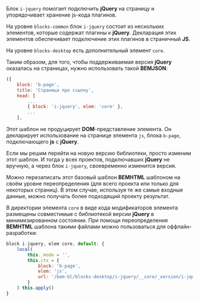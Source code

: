 Блок `i-jquery` помогает подключить **jQuery** на страницу и упорядочивает хранение js-кода плагинов.

На уровне `blocks-common` блок `i-jquery` состоит из нескольких элементов, которые содержат плагины к **jQuery**.
Декларация этих элементов обеспечивает подключение этих плагинов в страничный **JS**.


На уровне `blocks-desktop` есть дополнительный элемент `core`.

Таким образом, для того, чтобы поддерживаемая версия **jQuery** оказалась на страницах, нужно использовать такой **BEMJSON**:

```js
({
    block: 'b-page',
    title: 'Страница про ссылку',
    head: [
        ...
        { block: 'i-jquery', elem: 'core' },
        ...
    ],
```

Этот шаблон не продуцирует **DOM**-представление элемента. Он декларирует использование на странице элемента `js`, блока `b-page`, подключающего **js** с **jQuery**.

Если мы решим перейти на новую версию библиотеки, просто изменим этот шаблон. И тогда у всех проектов, подключавших **jQuery** не вручную, а через блок `i-jquery`, своевременно изменится версия.

Можно перезаписать этот базовый шаблон **BEMHTML** шаблоном на своём уровне переопределения
(для всего проекта или только для некоторых страниц). В этом случае, используя те же самые входные данные,
можно получать более подходящий проекту результат.

В директории элемента `core` в виде кода модификаторов элемента размещены совместимые с библиотекой
версии **jQuery** в минимизированном состоянии. При помощи переопределения **BEMHTML** шаблона такими файлами
можно пользоваться для оффлайн-разработки:

```js
block i-jquery, elem core, default: {
    local(
        this._mode = '',
        this.ctx = {
            block: 'b-page',
            elem: 'js',
            url: '/bem-bl/blocks-desktop/i-jquery/__core/_version/i-jquery__core_version_1.6.2.js'
        }
    ) this.apply()
}
```


